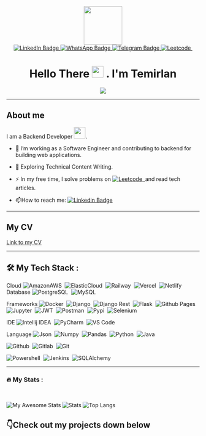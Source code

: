 <div id="header" align="center">
  <img src="https://media.giphy.com/media/M9gbBd9nbDrOTu1Mqx/giphy.gif" width="100"/>

  <div id="badges">
  <a href="https://www.linkedin.com/in/temirlan-toleubekov/">
    <img src="https://img.shields.io/badge/LinkedIn-blue?style=for-the-badge&logo=linkedin&logoColor=white" alt="LinkedIn Badge"/>
  </a>
  <a href="http://wa.me/+77072255317">
    <img src="https://img.shields.io/badge/WhatsApp-green?style=for-the-badge&logo=whatsapp&logoColor=white" alt="WhatsApp Badge"/>
  </a>
  <a href="https://t.me/toleubekov_temirlan">
    <img src="https://img.shields.io/badge/Telegram-blue?style=for-the-badge&logo=telegram&logoColor=white" alt="Telegram Badge"/>
  </a>
  <a href="https://leetcode.com/t1mb3rmn/">
    <img src="https://img.shields.io/badge/-LeetCode-FFA116?style=for-the-badge&logo=LeetCode&logoColor=black" title="Leetcode" alt="Leetcode"/>&nbsp;
  </a>
</div>

<img src="https://komarev.com/ghpvc/?username=Temirln&style=flat-square&color=blue" alt=""/>

<h1>
  Hello There
  <img src="https://media.giphy.com/media/hvRJCLFzcasrR4ia7z/giphy.gif" width="30px"/>
  . I'm Temirlan
</h1>
<img src="https://github-profile-summary-cards.vercel.app/api/cards/profile-details?username=Temirln&theme=dark"/>

</div>

---
## About me
I am a Backend Developer <img src="https://media.giphy.com/media/WUlplcMpOCEmTGBtBW/giphy.gif" width="30">.

- :telescope: I’m working as a Software Engineer and contributing to backend for building web applications.

- :seedling: Exploring Technical Content Writing.

- :zap: In my free time, I solve problems on   <a href="https://leetcode.com/t1mb3rmn/">
    <img src="https://img.shields.io/badge/-LeetCode-FFA116?style=for-the-badge&logo=LeetCode&logoColor=black" title="Leetcode" alt="Leetcode"/>&nbsp;
  </a> and read tech articles.


- :mailbox:How to reach me: [![Linkedin Badge](https://img.shields.io/badge/LinkedIn-blue?style=for-the-badge&logo=linkedin&logoColor=white)](https://www.linkedin.com/in/temirlan-toleubekov/)


---
## My CV
[Link to my CV](https://drive.google.com/file/d/1UEpRtRpBETLMwtpfy0sdvLD0r3GdbKAf/view?usp=sharing)

---
## :hammer_and_wrench: My Tech Stack :
<div>
  Cloud
  <img src="https://img.shields.io/badge/Amazon_AWS-FF9900?style=for-the-badge&logo=amazonaws&logoColor=white" title="AmazonAWS" alt="AmazonAWS" />&nbsp;
  <img src="https://img.shields.io/badge/Heroku-430098?style=for-the-badge&logo=heroku&logoColor=white" title="ElasticCloud" alt="ElasticCloud"/>&nbsp;
  <img src="https://img.shields.io/badge/Railway-131415?style=for-the-badge&logo=railway&logoColor=white" title="Railway" alt="Railway"/>&nbsp;
  <img src="https://img.shields.io/badge/Vercel-000000?style=for-the-badge&logo=vercel&logoColor=white" title="Vercel" alt="Vercel"/>&nbsp;
  <img src="https://img.shields.io/badge/Netlify-00C7B7?style=for-the-badge&logo=netlify&logoColor=white" title="Netlify" alt="Netlify"/>&nbsp;
  Database
  <img src="https://img.shields.io/badge/PostgreSQL-316192?style=for-the-badge&logo=postgresql&logoColor=white" title="PostgreSQL" alt="PostgreSQL"/>&nbsp;
  <img src="https://img.shields.io/badge/MySQL-005C84?style=for-the-badge&logo=mysql&logoColor=white" title="MySQL" alt="MySQL"/>&nbsp;

  Frameworks
  <img src="https://img.shields.io/badge/Docker-2CA5E0?style=for-the-badge&logo=docker&logoColor=white" title="Docker" alt="Docker"/>&nbsp;
  <img src="https://img.shields.io/badge/Django-092E20?style=for-the-badge&logo=django&logoColor=green" title="Django" alt="Django"/>&nbsp;
  <img src="https://img.shields.io/badge/django%20rest-ff1709?style=for-the-badge&logo=django&logoColor=white" title="Django Rest" alt="Django Rest"/>&nbsp;
  <img src="https://img.shields.io/badge/Flask-000000?style=for-the-badge&logo=flask&logoColor=white" title="Flask" alt="Flask"/>&nbsp;
  <img src="https://img.shields.io/badge/GitHub%20Pages-222222?style=for-the-badge&logo=GitHub%20Pages&logoColor=white" title="Github Pages" alt="Github Pages"/>&nbsp;
  <img src="https://img.shields.io/badge/Jupyter-F37626.svg?&style=for-the-badge&logo=Jupyter&logoColor=white" title="Jupyter" alt="Jupyter"/>&nbsp;
  <img src="https://img.shields.io/badge/JWT-000000?style=for-the-badge&logo=JSON%20web%20tokens&logoColor=white" title="JWT" alt="JWT"/>&nbsp;
  <img src="https://img.shields.io/badge/Postman-FF6C37?style=for-the-badge&logo=Postman&logoColor=white" title="Postman" alt="Postman"/>&nbsp;
  <img src="https://img.shields.io/badge/pypi-3775A9?style=for-the-badge&logo=pypi&logoColor=white" title="Pypi" alt="Pypi"/>&nbsp;
  <img src="https://img.shields.io/badge/Selenium-43B02A?style=for-the-badge&logo=Selenium&logoColor=white" title="Selenium" alt="Selenium"/>&nbsp;

  IDE
  <img src="https://img.shields.io/badge/IntelliJ_IDEA-000000.svg?style=for-the-badge&logo=intellij-idea&logoColor=white" title="Intellij IDEA" alt="Intellij IDEA"/>&nbsp;
  <img src="https://img.shields.io/badge/PyCharm-000000.svg?&style=for-the-badge&logo=PyCharm&logoColor=white" title="PyCharm" alt="PyCharm"/>&nbsp;
  <img src="https://img.shields.io/badge/VSCode-0078D4?style=for-the-badge&logo=visual%20studio%20code&logoColor=white" title="VS Code" alt="VS Code"/>&nbsp;

  Language
  <img src="https://img.shields.io/badge/json-5E5C5C?style=for-the-badge&logo=json&logoColor=white" title="Json" alt="Json"/>&nbsp;
  <img src="https://img.shields.io/badge/Numpy-777BB4?style=for-the-badge&logo=numpy&logoColor=white" title="Numpy" alt="Numpy"/>&nbsp;
  <img src="https://img.shields.io/badge/Pandas-2C2D72?style=for-the-badge&logo=pandas&logoColor=white" title="Pandas" alt="Pandas"/>&nbsp;
  <img src="https://img.shields.io/badge/Python-FFD43B?style=for-the-badge&logo=python&logoColor=blue" title="Python" alt="Python"/>&nbsp;
  <img src="https://img.shields.io/badge/Java-f57c02?style=for-the-badge&logo=coffee&logoColor=white" title="Java" alt="Java"/>&nbsp;

  
  <img src="https://img.shields.io/badge/GitHub-100000?style=for-the-badge&logo=github&logoColor=white" title="Github" alt="Github"/>&nbsp;
  <img src="https://img.shields.io/badge/GitLab-330F63?style=for-the-badge&logo=gitlab&logoColor=white" title="Gitlab" alt="Gitlab"/>&nbsp;
  <img src="https://img.shields.io/badge/GIT-E44C30?style=for-the-badge&logo=git&logoColor=white" title="Git" alt="Git"/>&nbsp;
  
  <img src="https://img.shields.io/badge/powershell-5391FE?style=for-the-badge&logo=powershell&logoColor=white" title="Powershell" alt="Powershell"/>&nbsp;
  <img src="https://img.shields.io/badge/Jenkins-D24939?style=for-the-badge&logo=Jenkins&logoColor=white" title="Jenkins" alt="Jenkins"/>&nbsp;
  <img src="https://img.shields.io/badge/SQLAlchemy-1a48ed?style=for-the-badge&logo=coffee&logoColor=white" title="SQLAlchemy" alt="SQLAlchemy"/>&nbsp;
  <img src="" title="" alt=""/>&nbsp;
  <img src="" title="" alt=""/>&nbsp;
  <img src="" title="" alt=""/>&nbsp;
  <img src="" title="" alt=""/>&nbsp;
  <img src="" title="" alt=""/>&nbsp;
  
</div>


<!--
**Temirln/Temirln** is a ✨ _special_ ✨ repository because its `README.md` (this file) appears on your GitHub profile.

Here are some ideas to get you started:

- 🔭 I’m currently working on ...
- 🌱 I’m currently learning ...
- 👯 I’m looking to collaborate on ...
- 🤔 I’m looking for help with ...
- 💬 Ask me about ...
- 📫 How to reach me: ...
- 😄 Pronouns: ...
- ⚡ Fun fact: ...
-->


---
### :fire: My Stats :
<br>



![My Awesome Stats](https://awesome-github-stats.azurewebsites.net/user-stats/Temirln?cardType=github&theme=dark&preferLogin=false)
![Stats](https://github-readme-streak-stats.herokuapp.com/?cardType=github&user=Temirln&theme=dark&hide_border=true)
![Top Langs](https://github-readme-stats.vercel.app/api/top-langs/?username=Temirln&theme=dark&hide_progress=true)



## 👇Check out my projects down below
